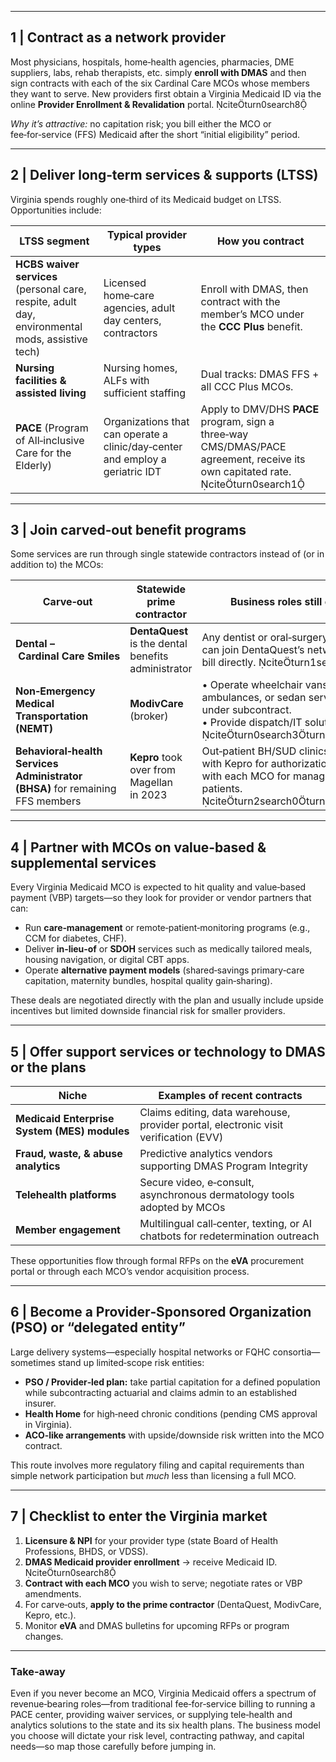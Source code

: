 
---

## 1 | Contract as a **network provider**  

Most physicians, hospitals, home‑health agencies, pharmacies, DME suppliers, labs, rehab therapists, etc. simply **enroll with DMAS** and then sign contracts with each of the six Cardinal Care MCOs whose members they want to serve. New providers first obtain a Virginia Medicaid ID via the online **Provider Enrollment & Revalidation** portal. citeturn0search8  

*Why it’s attractive:* no capitation risk; you bill either the MCO or fee‑for‑service (FFS) Medicaid after the short “initial eligibility” period.

---

## 2 | Deliver **long‑term services & supports (LTSS)**  

Virginia spends roughly one‑third of its Medicaid budget on LTSS. Opportunities include:

| LTSS segment | Typical provider types | How you contract |
|--------------|-----------------------|------------------|
| **HCBS waiver services** (personal care, respite, adult day, environmental mods, assistive tech) | Licensed home‑care agencies, adult day centers, contractors | Enroll with DMAS, then contract with the member’s MCO under the **CCC Plus** benefit. |
| **Nursing facilities & assisted living** | Nursing homes, ALFs with sufficient staffing | Dual tracks: DMAS FFS + all CCC Plus MCOs. |
| **PACE** (Program of All‑inclusive Care for the Elderly) | Organizations that can operate a clinic/day‑center and employ a geriatric IDT | Apply to DMV/DHS **PACE** program, sign a three‑way CMS/DMAS/PACE agreement, receive its own capitated rate. citeturn0search1 |

---

## 3 | Join **carved‑out benefit programs**  

Some services are run through single statewide contractors instead of (or in addition to) the MCOs:

| Carve‑out | Statewide prime contractor | Business roles still open |
|-----------|---------------------------|---------------------------|
| **Dental – Cardinal Care Smiles** | **DentaQuest** is the dental benefits administrator | Any dentist or oral‑surgery practice can join DentaQuest’s network and bill directly. citeturn1search0 |
| **Non‑Emergency Medical Transportation (NEMT)** | **ModivCare** (broker) | • Operate wheelchair vans, ambulances, or sedan services under subcontract. <br>• Provide dispatch/IT solutions. citeturn0search3turn0search7 |
| **Behavioral‑health Services Administrator (BHSA)** for remaining FFS members | **Kepro** took over from Magellan in 2023 | Out‑patient BH/SUD clinics enroll with Kepro for authorizations and with each MCO for managed‑care patients. citeturn2search0turn2search2 |

---

## 4 | Partner with MCOs on **value‑based & supplemental services**  

Every Virginia Medicaid MCO is expected to hit quality and value‑based payment (VBP) targets—so they look for provider or vendor partners that can:

* Run **care‑management** or remote‑patient‑monitoring programs (e.g., CCM for diabetes, CHF).  
* Deliver **in‑lieu‑of** or **SDOH** services such as medically tailored meals, housing navigation, or digital CBT apps.  
* Operate **alternative payment models** (shared‑savings primary‑care capitation, maternity bundles, hospital quality gain‑sharing).

These deals are negotiated directly with the plan and usually include upside incentives but limited downside financial risk for smaller providers.

---

## 5 | Offer **support services or technology** to DMAS or the plans

| Niche | Examples of recent contracts |
|-------|------------------------------|
| **Medicaid Enterprise System (MES) modules** | Claims editing, data warehouse, provider portal, electronic visit verification (EVV) |
| **Fraud, waste, & abuse analytics** | Predictive analytics vendors supporting DMAS Program Integrity |
| **Telehealth platforms** | Secure video, e‑consult, asynchronous dermatology tools adopted by MCOs |
| **Member engagement** | Multilingual call‑center, texting, or AI chatbots for redetermination outreach |

These opportunities flow through formal RFPs on the **eVA** procurement portal or through each MCO’s vendor acquisition process.

---

## 6 | Become a **Provider‑Sponsored Organization (PSO)** or “delegated entity”  

Large delivery systems—especially hospital networks or FQHC consortia—sometimes stand up limited‑scope risk entities:

* **PSO / Provider‑led plan:** take partial capitation for a defined population while subcontracting actuarial and claims admin to an established insurer.  
* **Health Home** for high‑need chronic conditions (pending CMS approval in Virginia).  
* **ACO‑like arrangements** with upside/downside risk written into the MCO contract.

This route involves more regulatory filing and capital requirements than simple network participation but *much* less than licensing a full MCO.

---

## 7 | Checklist to enter the Virginia market

1. **Licensure & NPI** for your provider type (state Board of Health Professions, BHDS, or VDSS).  
2. **DMAS Medicaid provider enrollment** → receive Medicaid ID. citeturn0search8  
3. **Contract with each MCO** you wish to serve; negotiate rates or VBP amendments.  
4. For carve‑outs, **apply to the prime contractor** (DentaQuest, ModivCare, Kepro, etc.).  
5. Monitor **eVA** and DMAS bulletins for upcoming RFPs or program changes.

---

### Take‑away

Even if you never become an MCO, Virginia Medicaid offers a spectrum of revenue‑bearing roles—from traditional fee‑for‑service billing to running a PACE center, providing waiver services, or supplying tele‑health and analytics solutions to the state and its six health plans. The business model you choose will dictate your risk level, contracting pathway, and capital needs—so map those carefully before jumping in.
